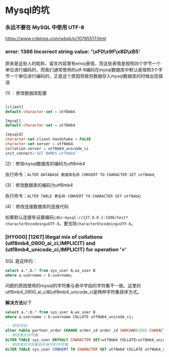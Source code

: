 # Mysql的坑

### 永远不要在 MySQL 中使用 UTF-8

https://www.cnblogs.com/wbxk/p/10785517.html

### error: 1366 Incorrect string value: '\xF0\x9F\x8D\xB5'

原来是这些人的昵称、留言内容里有emoj表情，而这些表情是按照四个字节一个单位进行编码的，而我们通常使用的utf-8编码在mysql数据库中默认是按照3个字节一个单位进行编码的，正是这个原因导致将数据存入mysql数据库的时候出现错误

(1) ：修改数据库配置

```sql

[client]
default-character-set = utf8mb4

[mysql]
default-character-set = utf8mb4

[mysqld]
character-set-client-handshake = FALSE
character-set-server = utf8mb4
collation-server = utf8mb4_unicode_ci
init_connect='SET NAMES utf8mb4’
```

(2)：修改mysql数据库的编码为uft8mb4

执行命令：`ALTER DATABASE 数据库名称 CONVERT TO CHARACTER SET utf8mb4`;

(3)：修改数据表的编码为utf8mb4

执行命令：`ALTER TABLE 表名称 CONVERT TO CHARACTER SET utf8mb4`;

(4)：修改连接数据库的连接代码

如果默认连接有设置编码`jdbc:mysql://127.0.0.1:3306/test?characterEncodeing=UTF-8`，要去除`characterEncodeing=UTF-8`。



### [HY000] [1267] Illegal mix of collations (utf8mb4_0900_ai_ci,IMPLICIT) and (utf8mb4_unicode_ci,IMPLICIT) for operation '='

SQL 是这样的：

```sql
select a.*,b.* from sys_user A,wx_user B
where a.username = b.username;
```

问题的原因使用的mysql的字符集与表中字段的字符集不一致。这里的utf8mb4_0900_ai_ci和utf8mb4_unicode_ci是两种字符集排序方式。

**解决方法**如下

```sql 
select a.*,b.* from sys_user A,wx_user B
where a.username = b.username COLLATE utf8mb4_unicode_ci;
```

```sql
-- 修改字段
alter table partner_order CHANGE order_id order_id VARCHAR(100) CHARACTER SET utf8 COLLATE 'utf8_unicode_ci';
-- 修改表的字符集
ALTER TABLE sys_user DEFAULT CHARACTER SET=utf8mb4 COLLATE=utf8mb4_unicode_ci;
-- 修改表的字符集和所有列的字符集
ALTER TABLE sys_user CONVERT TO CHARACTER SET utf8mb4 COLLATE utf8mb4_unicode_ci;
```


